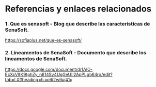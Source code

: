 # Referencias y enlaces relacionados


### 1. Que es senasoft - Blog que describe las características de SenaSoft.
https://sofiaplus.net/que-es-senasoft/


### 2. Lineamentos de SenaSoft - Documento que describe los lineamentos de SenaSoft.
https://docs.google.com/document/d/1AIO-EcXcV9K9tphZy_n814Sy4UgGeUIl2ApPLgb64ro/edit?tab=t.0#heading=h.xo6i2w6uj41q


